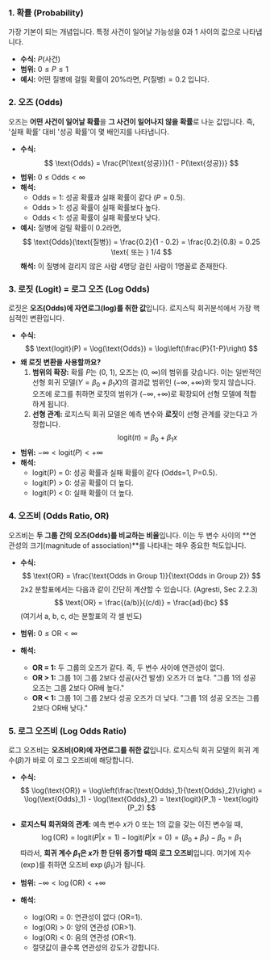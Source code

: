 ### 1. 확률 (Probability)

가장 기본이 되는 개념입니다. 특정 사건이 일어날 가능성을 0과 1 사이의 값으로 나타냅니다.

*   **수식:** $P(\text{사건})$
*   **범위:** $0 \le P \le 1$
*   **예시:** 어떤 질병에 걸릴 확률이 20%라면, $P(\text{질병}) = 0.2$ 입니다.

### 2. 오즈 (Odds)

오즈는 **어떤 사건이 일어날 확률**을 **그 사건이 일어나지 않을 확률**로 나눈 값입니다. 즉, '실패 확률' 대비 '성공 확률'이 몇 배인지를 나타냅니다.

*   **수식:**
    $$ \text{Odds} = \frac{P(\text{성공})}{1 - P(\text{성공})} $$
*   **범위:** $0 \le \text{Odds} < \infty$
*   **해석:**
    *   Odds = 1: 성공 확률과 실패 확률이 같다 ($P=0.5$).
    *   Odds > 1: 성공 확률이 실패 확률보다 높다.
    *   Odds < 1: 성공 확률이 실패 확률보다 낮다.
*   **예시:** 질병에 걸릴 확률이 0.2라면,
    $$ \text{Odds}(\text{질병}) = \frac{0.2}{1 - 0.2} = \frac{0.2}{0.8} = 0.25 \text{ 또는 } 1/4 $$
    **해석:** 이 질병에 걸리지 않은 사람 4명당 걸린 사람이 1명꼴로 존재한다.

### 3. 로짓 (Logit) = 로그 오즈 (Log Odds)

로짓은 **오즈(Odds)에 자연로그(log)를 취한 값**입니다. 로지스틱 회귀분석에서 가장 핵심적인 변환입니다.

*   **수식:**
    $$ \text{logit}(P) = \log(\text{Odds}) = \log\left(\frac{P}{1-P}\right) $$
*   **왜 로짓 변환을 사용할까요?**
    1.  **범위의 확장:** 확률 $P$는 (0, 1), 오즈는 (0, ∞)의 범위를 갖습니다. 이는 일반적인 선형 회귀 모델($Y = \beta_0 + \beta_1 X$)의 결과값 범위인 ($-\infty, +\infty$)와 맞지 않습니다. 오즈에 로그를 취하면 로짓의 범위가 ($-\infty, +\infty$)로 확장되어 선형 모델에 적합하게 됩니다.
    2.  **선형 관계:** 로지스틱 회귀 모델은 예측 변수와 **로짓**이 선형 관계를 갖는다고 가정합니다.
        $$ \text{logit}(\pi) = \beta_0 + \beta_1 x $$
*   **범위:** $-\infty < \text{logit}(P) < +\infty$
*   **해석:**
    *   logit(P) = 0: 성공 확률과 실패 확률이 같다 (Odds=1, P=0.5).
    *   logit(P) > 0: 성공 확률이 더 높다.
    *   logit(P) < 0: 실패 확률이 더 높다.

### 4. 오즈비 (Odds Ratio, OR)

오즈비는 **두 그룹 간의 오즈(Odds)를 비교하는 비율**입니다. 이는 두 변수 사이의 **연관성의 크기(magnitude of association)**를 나타내는 매우 중요한 척도입니다.

*   **수식:**
    $$ \text{OR} = \frac{\text{Odds in Group 1}}{\text{Odds in Group 2}} $$
    2x2 분할표에서는 다음과 같이 간단히 계산할 수 있습니다. (Agresti, Sec 2.2.3)
    $$ \text{OR} = \frac{(a/b)}{(c/d)} = \frac{ad}{bc} $$
    (여기서 a, b, c, d는 분할표의 각 셀 빈도)

*   **범위:** $0 \le \text{OR} < \infty$
*   **해석:**
    *   **OR = 1:** 두 그룹의 오즈가 같다. 즉, 두 변수 사이에 연관성이 없다.
    *   **OR > 1:** 그룹 1이 그룹 2보다 성공(사건 발생) 오즈가 더 높다. "그룹 1의 성공 오즈는 그룹 2보다 OR배 높다."
    *   **OR < 1:** 그룹 1이 그룹 2보다 성공 오즈가 더 낮다. "그룹 1의 성공 오즈는 그룹 2보다 OR배 낮다."

### 5. 로그 오즈비 (Log Odds Ratio)

로그 오즈비는 **오즈비(OR)에 자연로그를 취한 값**입니다. 로지스틱 회귀 모델의 회귀 계수($\beta$)가 바로 이 로그 오즈비에 해당합니다.

*   **수식:**
    $$ \log(\text{OR}) = \log\left(\frac{\text{Odds}_1}{\text{Odds}_2}\right) = \log(\text{Odds}_1) - \log(\text{Odds}_2) = \text{logit}(P_1) - \text{logit}(P_2) $$
*   **로지스틱 회귀와의 관계:**
    예측 변수 $x$가 0 또는 1의 값을 갖는 이진 변수일 때,
    $$ \log(\text{OR}) = \text{logit}(P|x=1) - \text{logit}(P|x=0) = (\beta_0 + \beta_1) - \beta_0 = \beta_1 $$
    따라서, **회귀 계수 $\beta_1$은 $x$가 한 단위 증가할 때의 로그 오즈비**입니다. 여기에 지수($\exp$)를 취하면 오즈비 $\exp(\beta_1)$가 됩니다.

*   **범위:** $-\infty < \log(\text{OR}) < +\infty$
*   **해석:**
    *   log(OR) = 0: 연관성이 없다 (OR=1).
    *   log(OR) > 0: 양의 연관성 (OR>1).
    *   log(OR) < 0: 음의 연관성 (OR<1).
    *   절댓값이 클수록 연관성의 강도가 강합니다.
